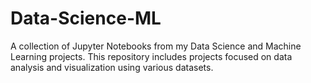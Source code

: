 # Data-Science-ML
A collection of Jupyter Notebooks from my Data Science and Machine Learning projects. This repository includes projects focused on data analysis and visualization using various datasets.
